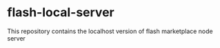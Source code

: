 # flash-local-server
This repository contains the localhost version of flash marketplace node server
